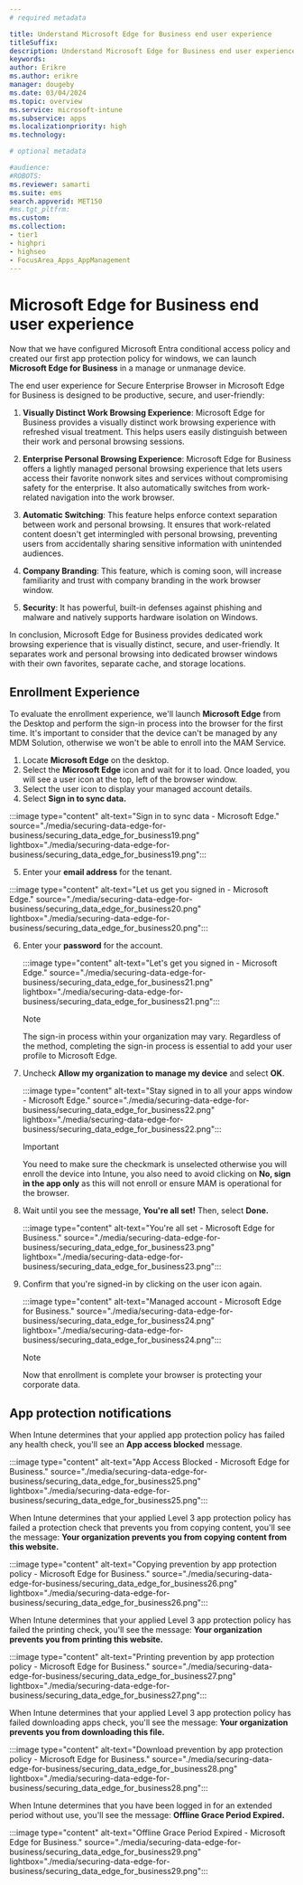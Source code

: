 ```yaml
---
# required metadata

title: Understand Microsoft Edge for Business end user experience 
titleSuffix:
description: Understand Microsoft Edge for Business end user experience .
keywords:
author: Erikre
ms.author: erikre
manager: dougeby
ms.date: 03/04/2024
ms.topic: overview
ms.service: microsoft-intune
ms.subservice: apps
ms.localizationpriority: high
ms.technology:

# optional metadata

#audience:
#ROBOTS: 
ms.reviewer: samarti
ms.suite: ems
search.appverid: MET150
#ms.tgt_pltfrm:
ms.custom: 
ms.collection:
- tier1
- highpri
- highseo
- FocusArea_Apps_AppManagement
---
```


# Microsoft Edge for Business end user experience 

Now that we have configured Microsoft Entra conditional access policy and created our first app protection policy for windows, we can launch **Microsoft Edge for Business** in a manage or unmanage device.

The end user experience for Secure Enterprise Browser in Microsoft Edge for Business is designed to be productive, secure, and user-friendly:

1. **Visually Distinct Work Browsing Experience**: Microsoft Edge for Business provides a visually distinct work browsing experience with refreshed visual treatment. This helps users easily distinguish between their work and personal browsing sessions.

2. **Enterprise Personal Browsing Experience**: Microsoft Edge for Business offers a lightly managed personal browsing experience that lets users access their favorite nonwork sites and services without compromising safety for the enterprise. It also automatically switches from work-related navigation into the work browser.

3. **Automatic Switching**: This feature helps enforce context separation between work and personal browsing. It ensures that work-related content doesn't get intermingled with personal browsing, preventing users from accidentally sharing sensitive information with unintended audiences.

4. **Company Branding**: This feature, which is coming soon, will increase familiarity and trust with company branding in the work browser window.

5. **Security**: It has powerful, built-in defenses against phishing and malware and natively supports hardware isolation on Windows.

In conclusion, Microsoft Edge for Business provides dedicated work browsing experience that is visually distinct, secure, and user-friendly. It separates work and personal browsing into dedicated browser windows with their own favorites, separate cache, and storage locations.

## **Enrollment Experience**

To evaluate the enrollment experience, we'll launch **Microsoft Edge** from the Desktop and perform the sign-in process into the browser for the first time. It's important to consider that the device can't be managed by any MDM Solution, otherwise we won't be able to enroll into the MAM Service.

1. Locate **Microsoft Edge** on the desktop.
2. Select the **Microsoft Edge** icon and wait for it to load. Once loaded, you will see a user icon at the top, left of the browser window. 
3. Select the user icon to display your managed account details.
4. Select **Sign in to sync data.**

:::image type="content" alt-text="Sign in to sync data  -  Microsoft Edge." source="./media/securing-data-edge-for-business/securing_data_edge_for_business19.png" lightbox="./media/securing-data-edge-for-business/securing_data_edge_for_business19.png":::

5. Enter your **email address** for the tenant.

:::image type="content" alt-text="Let us get you signed in  -  Microsoft Edge." source="./media/securing-data-edge-for-business/securing_data_edge_for_business20.png" lightbox="./media/securing-data-edge-for-business/securing_data_edge_for_business20.png":::

6. Enter your **password** for the account.

	:::image type="content" alt-text="Let's get you signed in  -  Microsoft Edge." source="./media/securing-data-edge-for-business/securing_data_edge_for_business21.png" lightbox="./media/securing-data-edge-for-business/securing_data_edge_for_business21.png":::

	> [!NOTE] 
	> The sign-in process within your organization may vary. Regardless of the method, completing the sign-in process is essential to add your user profile to Microsoft Edge.

7. Uncheck **Allow my organization to manage my device** and select **OK**.

	:::image type="content" alt-text="Stay signed in to all your apps window  -  Microsoft Edge." source="./media/securing-data-edge-for-business/securing_data_edge_for_business22.png" lightbox="./media/securing-data-edge-for-business/securing_data_edge_for_business22.png":::

    > [!IMPORTANT] 
    > You need to make sure the checkmark is unselected otherwise you will enroll the device into Intune, you also need to avoid clicking on **No, sign in the app only** as this will not enroll or ensure MAM is operational for the browser.

8. Wait until you see the message, **You're all set!** Then, select **Done.**

	:::image type="content" alt-text="You're all set  -  Microsoft Edge for Business." source="./media/securing-data-edge-for-business/securing_data_edge_for_business23.png" lightbox="./media/securing-data-edge-for-business/securing_data_edge_for_business23.png":::

9. Confirm that you're signed-in by clicking on the user icon again.

	:::image type="content" alt-text="Managed account  -  Microsoft Edge for Business." source="./media/securing-data-edge-for-business/securing_data_edge_for_business24.png" lightbox="./media/securing-data-edge-for-business/securing_data_edge_for_business24.png":::

	> [!NOTE]
	> Now that enrollment is complete your browser is protecting your corporate data.

## App protection notifications

When Intune determines that your applied app protection policy has failed any health check, you'll see an **App access blocked** message.

:::image type="content" alt-text="App Access Blocked  -  Microsoft Edge for Business." source="./media/securing-data-edge-for-business/securing_data_edge_for_business25.png" lightbox="./media/securing-data-edge-for-business/securing_data_edge_for_business25.png":::

When Intune determines that your applied Level 3 app protection policy has failed a protection check that prevents you from copying content, you'll see the message: **Your organization prevents you from copying content from this website.**

:::image type="content" alt-text="Copying prevention by app protection policy  -  Microsoft Edge for Business." source="./media/securing-data-edge-for-business/securing_data_edge_for_business26.png" lightbox="./media/securing-data-edge-for-business/securing_data_edge_for_business26.png":::

When Intune determines that your applied Level 3 app protection policy has failed the printing check, you'll see the message: **Your organization prevents you from printing this website.**

:::image type="content" alt-text="Printing prevention by app protection policy  -  Microsoft Edge for Business." source="./media/securing-data-edge-for-business/securing_data_edge_for_business27.png" lightbox="./media/securing-data-edge-for-business/securing_data_edge_for_business27.png":::

When Intune determines that your applied Level 3 app protection policy has failed downloading apps check, you'll see the message: **Your organization prevents you from downloading this file.**

:::image type="content" alt-text="Download prevention by app protection policy  -  Microsoft Edge for Business." source="./media/securing-data-edge-for-business/securing_data_edge_for_business28.png" lightbox="./media/securing-data-edge-for-business/securing_data_edge_for_business28.png":::

When Intune determines that you have been logged in for an extended period without use, you'll see the message: **Offline Grace Period Expired.**

:::image type="content" alt-text="Offline Grace Period Expired  -  Microsoft Edge for Business." source="./media/securing-data-edge-for-business/securing_data_edge_for_business29.png" lightbox="./media/securing-data-edge-for-business/securing_data_edge_for_business29.png":::
